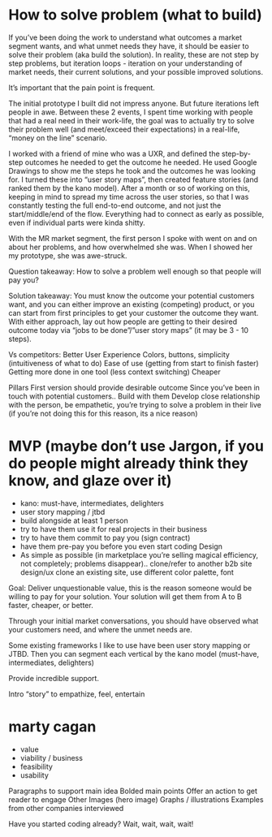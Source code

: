 # How to solve problem (what to build)

If you’ve been doing the work to understand what outcomes a market segment wants, and what unmet needs they have, it should be easier to solve their problem (aka build the solution). In reality, these are not step by step problems, but iteration loops - iteration on your understanding of market needs, their current solutions, and your possible improved solutions.

It’s important that the pain point is frequent.

The initial prototype I built did not impress anyone. But future iterations left people in awe. Between these 2 events, I spent time working with people that had a real need in their work-life, the goal was to actually try to solve their problem well (and meet/exceed their expectations) in a real-life, “money on the line” scenario. 

I worked with a friend of mine who was a UXR, and defined the step-by-step outcomes he needed to get the outcome he needed. He used Google Drawings to show me the steps he took and the outcomes he was looking for. I turned these into “user story maps”, then created feature stories (and ranked them by the kano model). After a month or so of working on this, keeping in mind to spread my time across the user stories, so that I was constantly testing the full end-to-end outcome, and not just the start/middle/end of the flow. Everything had to connect as early as possible, even if individual parts were kinda shitty.

With the MR market segment, the first person I spoke with went on and on about her problems, and how overwhelmed she was. When I showed her my prototype, she was awe-struck.


Question takeaway: How to solve a problem well enough so that people will pay you?

Solution takeaway: You must know the outcome your potential customers want, and you can either improve an existing (competing) product, or you can start from first principles to get your customer the outcome they want. With either approach, lay out how people are getting to their desired outcome today via “jobs to be done”/”user story maps” (it may be 3 - 10 steps).

Vs competitors:
Better User Experience
Colors, buttons, simplicity (intuitiveness of what to do)
Ease of use (getting from start to finish faster)
Getting more done in one tool (less context switching)
Cheaper

Pillars
First version should provide desirable outcome
Since you’ve been in touch with potential customers.. Build with them
Develop close relationship with the person, be empathetic, you’re trying to solve a problem in their live (if you’re not doing this for this reason, its a nice reason)
# MVP (maybe don’t use Jargon, if you do people might already think they know, and glaze over it)
- kano: must-have, intermediates, delighters
- user story mapping / jtbd
- build alongside at least 1 person
- try to have them use it for real projects in their business
- try to have them commit to pay you (sign contract)
- have them pre-pay you before you even start coding
Design
- As simple as possible (in marketplace you’re selling magical efficiency, not completely; problems disappear).. clone/refer to another b2b site design/ux
clone an existing site, use different color palette, font

Goal: Deliver unquestionable value, this is the reason someone would be willing to pay for your solution. Your solution will get them from A to B faster, cheaper, or better.

Through your initial market conversations, you should have observed what your customers need, and where the unmet needs are.

Some existing frameworks I like to use have been user story mapping or JTBD. Then you can segment each vertical by the kano model (must-have, intermediates, delighters)

Provide incredible support.



Intro “story” to empathize, feel, entertain
# marty cagan
- value
- viability / business
- feasibility
- usability


Paragraphs to support main idea
Bolded main points
Offer an action to get reader to engage
Other
Images (hero image)
Graphs / illustrations
Examples from other companies interviewed







Have you started coding already? Wait, wait, wait, wait!
